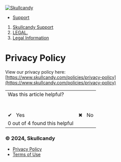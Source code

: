 [![Skullcandy](//skullcandyus.myshopify.com/cdn/shop/files/Screenshot_2024-01-18_at_4.34.49_PM-transformed.png?v=1705613764)](https://skullcandyus.myshopify.com/)

* [Support](https://info.skullcandy.com/Support)

1. [Skullcandy Support](https://info.skullcandy.com/hc/en-us)
2. [LEGAL.](https://info.skullcandy.com/hc/en-us/categories/360002452374-LEGAL)
3. [Legal Information](https://info.skullcandy.com/hc/en-us/sections/360002267034-Legal-Information)

Privacy Policy
==============

View our privacy policy here:  [https://www.skullcandy.com/policies/privacy-policy](https://www.skullcandy.com/policies/privacy-policy)

|     |     |
| --- | --- |
| Was this article helpful? |     |
| [](https://info.skullcandy.com/hc/en-us/signin?return_to=https%3A%2F%2Fsupport.skullcandy.com%2Fhc%2Fen-us%2Farticles%2F360010896613-Privacy-Policy "Yes")<br><br>✔   Yes | [](https://info.skullcandy.com/hc/en-us/signin?return_to=https%3A%2F%2Fsupport.skullcandy.com%2Fhc%2Fen-us%2Farticles%2F360010896613-Privacy-Policy "No")<br><br>✖   No |
| 0 out of 4 found this helpful |     |

### © 2024, Skullcandy

* [Privacy Policy](https://skullcandyus.myshopify.com/policies/privacy-policy)
* [Terms of Use](https://skullcandyus.myshopify.com/policies/terms-of-service)